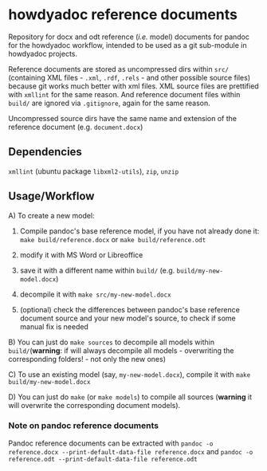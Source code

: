 # howdyadoc reference documents

Repository for docx and odt reference (*i.e.* model) documents for pandoc for the howdyadoc workflow, intended to be used as a git sub-module in howdyadoc projects.

Reference documents are stored as uncompressed dirs within `src/` (containing   XML files - `.xml`, `.rdf`, `.rels` - and other possible source files) because git works much better with xml files. XML source files are prettified with `xmllint` for the same reason. And reference document files within `build/` are ignored via `.gitignore`, again for the same reason.

Uncompressed source dirs have the same name and extension of the reference document (e.g. `document.docx`)

## Dependencies

`xmllint` (ubuntu package `libxml2-utils`), `zip`, `unzip`

## Usage/Workflow

A) To create a new model:

  1. Compile pandoc's base reference model, if you have not already done it: `make build/reference.docx` or `make build/reference.odt`

  2. modify it with MS Word or Libreoffice

  3. save it with a different name within `build/` (e.g. `build/my-new-model.docx`)

  4. decompile it with `make src/my-new-model.docx`

  5. (optional) check the differences between pandoc's base reference document source and your new model's source, to check if some manual fix is needed

B) You can just do `make sources` to decompile all models within `build/`(**warning**: if will always decompile all models - overwriting the corresponding folders! - not only the new ones)

C) To use an existing model (say, `my-new-model.docx`), compile it with `make build/my-new-model.docx`

D) You can just do `make` (or `make models`) to compile all sources (**warning** it will overwrite the corresponding document models).

### Note on pandoc reference documents

Pandoc reference documents can be extracted with `pandoc -o reference.docx --print-default-data-file reference.docx` and `pandoc -o reference.odt --print-default-data-file reference.odt`
